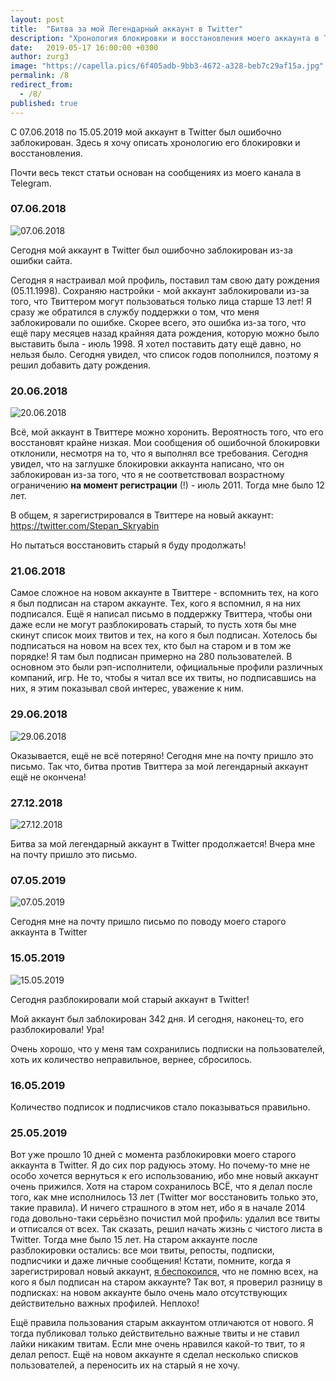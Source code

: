 ```yaml
---
layout: post
title:  "Битва за мой Легендарный аккаунт в Twitter"
description: "Хронология блокировки и восстановления моего аккаунта в Twitter"
date:   2019-05-17 16:00:00 +0300
author: zurg3
image: "https://capella.pics/6f405adb-9bb3-4672-a328-beb7c29af15a.jpg"
permalink: /8
redirect_from:
  - /8/
published: true
---
```

С 07.06.2018 по 15.05.2019 мой аккаунт в Twitter был ошибочно заблокирован. Здесь я хочу описать хронологию его блокировки и восстановления.

Почти весь текст статьи основан на сообщениях из моего канала в Telegram.

### 07.06.2018
![07.06.2018](https://capella.pics/6f405adb-9bb3-4672-a328-beb7c29af15a.jpg)

Сегодня мой аккаунт в Twitter был ошибочно заблокирован из-за ошибки сайта.

Сегодня я настраивал мой профиль, поставил там свою дату рождения (05.11.1998). Сохраняю настройки - мой аккаунт заблокировали из-за того, что Твиттером могут пользоваться только лица старше 13 лет! Я сразу же обратился в службу поддержки о том, что меня заблокировали по ошибке. Скорее всего, это ошибка из-за того, что ещё пару месяцев назад крайняя дата рождения, которую можно было выставить была - июль 1998. Я хотел поставить дату ещё давно, но нельзя было. Сегодня увидел, что список годов пополнился, поэтому я решил добавить дату рождения.

### 20.06.2018
![20.06.2018](https://capella.pics/73479b9e-879d-439c-ad6a-6018ee900b2d.jpg)

Всё, мой аккаунт в Твиттере можно хоронить. Вероятность того, что его восстановят крайне низкая. Мои сообщения об ошибочной блокировки отклонили, несмотря на то, что я выполнял все требования. Сегодня увидел, что на заглушке блокировки аккаунта написано, что он заблокирован из-за того, что я не соответствовал возрастному ограничению **на момент регистрации** (!) - июль 2011. Тогда мне было 12 лет.

В общем, я зарегистрировался в Твиттере на новый аккаунт: https://twitter.com/Stepan_Skryabin

Но пытаться восстановить старый я буду продолжать!

### 21.06.2018
Самое сложное на новом аккаунте в Твиттере - вспомнить тех, на кого я был подписан на старом аккаунте. Тех, кого я вспомнил, я на них подписался. Ещё я написал письмо в поддержку Твиттера, чтобы они даже если не могут разблокировать старый, то пусть хотя бы мне скинут список моих твитов и тех, на кого я был подписан. Хотелось бы подписаться на новом на всех тех, кто был на старом и в том же порядке! Я там был подписан примерно на 280 пользователей. В основном это были рэп-исполнители, официальные профили различных компаний, игр. Не то, чтобы я читал все их твиты, но подписавшись на них, я этим показывал свой интерес, уважение к ним.

### 29.06.2018
![29.06.2018](https://capella.pics/568565fa-b107-46e3-9122-bc434b35ce9b.jpg)

Оказывается, ещё не всё потеряно! Сегодня мне на почту пришло это письмо. Так что, битва против Твиттера за мой легендарный аккаунт ещё не окончена!

### 27.12.2018
![27.12.2018](https://capella.pics/864cbc8a-8864-4f0f-a163-2c58c60cd20c.jpg)

Битва за мой легендарный аккаунт в Twitter продолжается! Вчера мне на почту пришло это письмо.

### 07.05.2019
![07.05.2019](https://capella.pics/d3973309-abff-4fe2-ad5c-887b5d7e47e3.jpg)

Сегодня мне на почту пришло письмо по поводу моего старого аккаунта в Twitter

### 15.05.2019
![15.05.2019](https://capella.pics/c76e6dc6-a731-40e3-ad82-6aa551f2bb28.jpg)

Сегодня разблокировали мой старый аккаунт в Twitter!

Мой аккаунт был заблокирован 342 дня. И сегодня, наконец-то, его разблокировали! Ура!

Очень хорошо, что у меня там сохранились подписки на пользователей, хоть их количество неправильное, вернее, сбросилось.

### 16.05.2019
Количество подписок и подписчиков стало показываться правильно.

### 25.05.2019
Вот уже прошло 10 дней с момента разблокировки моего старого аккаунта в Twitter. Я до сих пор радуюсь этому. Но почему-то мне не особо хочется вернуться к его использованию, ибо мне новый аккаунт очень прижился. Хотя на старом сохранилось ВСЁ, что я делал после того, как мне исполнилось 13 лет (Twitter мог восстановить только это, такие правила). И ничего страшного в этом нет, ибо я в начале 2014 года довольно-таки серьёзно почистил мой профиль: удалил все твиты и отписался от всех. Так сказать, решил начать жизнь с чистого листа в Twitter. Тогда мне было 15 лет. На старом аккаунте после разблокировки остались: все мои твиты, репосты, подписки, подписчики и даже личные сообщения! Кстати, помните, когда я зарегистрировал новый аккаунт, [я беспокоился](#21062018), что не помню всех, на кого я был подписан на старом аккаунте? Так вот, я проверил разницу в подписках: на новом аккаунте было очень мало отсутствующих действительно важных профилей. Неплохо!

Ещё правила пользования старым аккаунтом отличаются от нового. Я тогда публиковал только действительно важные твиты и не ставил лайки никаким твитам. Если мне очень нравился какой-то твит, то я делал репост. Ещё на новом аккаунте я сделал несколько списков пользователей, а переносить их на старый я не хочу.
